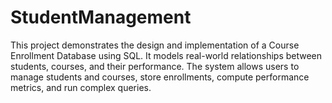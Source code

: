 # StudentManagement
This project demonstrates the design and implementation of a Course Enrollment Database using SQL. It models real-world relationships between students, courses, and their performance. The system allows users to manage students and courses, store enrollments, compute performance metrics, and run complex queries.
